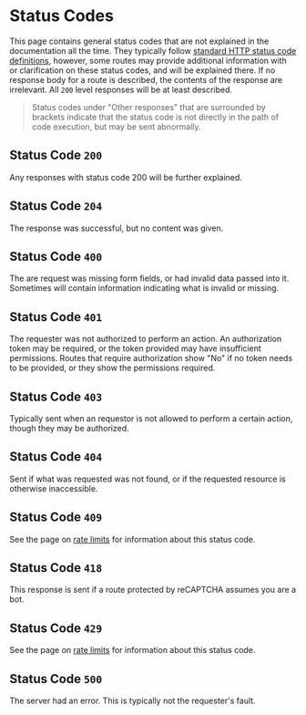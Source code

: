 # Status Codes

This page contains general status codes that are not explained in the documentation all the time. They typically follow [standard HTTP status code definitions](https://developer.mozilla.org/en-US/docs/Web/HTTP/Status), however, some routes may provide additional information with or clarification on these status codes, and will be explained there. If no response body for a route is described, the contents of the response are irrelevant. All `200` level responses will be at least described.

> Status codes under "Other responses" that are surrounded by brackets indicate that the status code is not directly in the path of code execution, but may be sent abnormally.

## Status Code `200`

Any responses with status code 200 will be further explained.

## Status Code `204`

The response was successful, but no content was given.

## Status Code `400`

The are request was missing form fields, or had invalid data passed into it. Sometimes will contain information indicating what is invalid or missing.

## Status Code `401`

The requester was not authorized to perform an action. An authorization token may be required, or the token provided may have insufficient permissions. Routes that require authorization show "No" if no token needs to be provided, or they show the permissions required.

## Status Code `403`

Typically sent when an requestor is not allowed to perform a certain action, though they may be authorized.

## Status Code `404`

Sent if what was requested was not found, or if the requested resource is otherwise inaccessible.

## Status Code `409`

See the page on [rate limits](/registry-api/rate-limits.md) for information about this status code.

## Status Code `418` 

This response is sent if a route protected by reCAPTCHA assumes you are a bot.

## Status Code `429`

See the page on [rate limits](/registry-api/rate-limits.md) for information about this status code.

## Status Code `500`

The server had an error. This is typically not the requester's fault.
